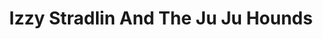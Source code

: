 ---
title: "Izzy Stradlin And The Ju Ju Hounds"
summary: "American Hard Rock band from the 1990s, with , ex guitarist of ."
image: "izzy-stradlin-and-the-ju-ju-hounds.jpg"
---